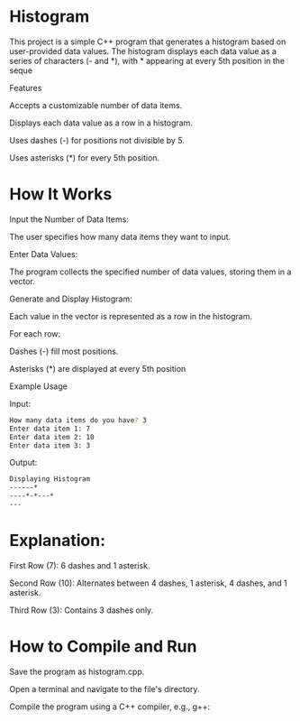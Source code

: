 # Histogram

This project is a simple C++ program that generates a histogram based on user-provided data values. The histogram displays each data value as a series of characters (- and *), with * appearing at every 5th position in the seque

Features

Accepts a customizable number of data items.

Displays each data value as a row in a histogram.

Uses dashes (-) for positions not divisible by 5.

Uses asterisks (*) for every 5th position.


# How It Works

Input the Number of Data Items:

The user specifies how many data items they want to input.

Enter Data Values:

The program collects the specified number of data values, storing them in a vector.

Generate and Display Histogram:

Each value in the vector is represented as a row in the histogram.

For each row:

Dashes (-) fill most positions.

Asterisks (*) are displayed at every 5th position

Example Usage

Input:
```bash
How many data items do you have? 3
Enter data item 1: 7
Enter data item 2: 10
Enter data item 3: 3
```
Output:
```bash
Displaying Histogram
------*
----*-*---*
---
```
# Explanation:

First Row (7): 6 dashes and 1 asterisk.

Second Row (10): Alternates between 4 dashes, 1 asterisk, 4 dashes, and 1 asterisk.

Third Row (3): Contains 3 dashes only.


# How to Compile and Run

Save the program as histogram.cpp.

Open a terminal and navigate to the file's directory.

Compile the program using a C++ compiler, e.g., g++:

